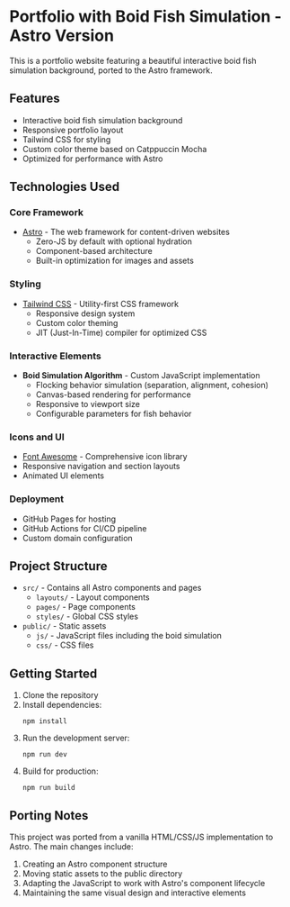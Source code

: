 # Portfolio with Boid Fish Simulation - Astro Version

This is a portfolio website featuring a beautiful interactive boid fish simulation background, ported to the Astro framework.

## Features

- Interactive boid fish simulation background
- Responsive portfolio layout
- Tailwind CSS for styling
- Custom color theme based on Catppuccin Mocha
- Optimized for performance with Astro

## Technologies Used

### Core Framework
- [Astro](https://astro.build/) - The web framework for content-driven websites
  - Zero-JS by default with optional hydration
  - Component-based architecture
  - Built-in optimization for images and assets

### Styling
- [Tailwind CSS](https://tailwindcss.com/) - Utility-first CSS framework
  - Responsive design system
  - Custom color theming
  - JIT (Just-In-Time) compiler for optimized CSS

### Interactive Elements
- **Boid Simulation Algorithm** - Custom JavaScript implementation
  - Flocking behavior simulation (separation, alignment, cohesion)
  - Canvas-based rendering for performance
  - Responsive to viewport size
  - Configurable parameters for fish behavior

### Icons and UI
- [Font Awesome](https://fontawesome.com/) - Comprehensive icon library
- Responsive navigation and section layouts
- Animated UI elements

### Deployment
- GitHub Pages for hosting
- GitHub Actions for CI/CD pipeline
- Custom domain configuration

## Project Structure

- `src/` - Contains all Astro components and pages
  - `layouts/` - Layout components
  - `pages/` - Page components
  - `styles/` - Global CSS styles
- `public/` - Static assets
  - `js/` - JavaScript files including the boid simulation
  - `css/` - CSS files

## Getting Started

1. Clone the repository
2. Install dependencies:
   ```
   npm install
   ```
3. Run the development server:
   ```
   npm run dev
   ```
4. Build for production:
   ```
   npm run build
   ```

## Porting Notes

This project was ported from a vanilla HTML/CSS/JS implementation to Astro. The main changes include:

1. Creating an Astro component structure
2. Moving static assets to the public directory
3. Adapting the JavaScript to work with Astro's component lifecycle
4. Maintaining the same visual design and interactive elements
